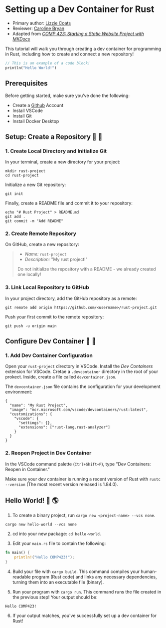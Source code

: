 # Setting up a Dev Container for Rust

* Primary author: [Lizzie Coats](https://github.com/escoats)
* Reviewer: [Caroline Bryan](https://github.com/cgbryan1)
* Adapted from [*COMP 423: Starting a Static Website Project with MKDocs*](https://comp423-25s.github.io/resources/MkDocs/tutorial/)

This tutorial will walk you through creating a dev container for programming in Rust, including how to create and connect a new repository!

``` rust
// This is an example of a code block!
println("Hello World!")
```

## Prerequisites
Before getting started, make sure you've done the following:  

* Create a [Github](https://github.com) Account
* Install VSCode
* Install Git
* Install Docker Desktop

## **Setup: Create a Repository** 🚧 🚜
### 1. Create Local Directory and Initialize Git  

In your terminal, create a new directory for your project: 

```
mkdir rust-project
cd rust-project
```

Initialize a new Git repository:
```
git init
```
Finally, create a README file and commit it to your repository:
```
echo "# Rust Project" > README.md
git add .
git commit -m "Add README"

```
### 2. Create Remote Repository
On GitHub, create a new repository:
>
>*  _Name:_ `rust-project`
>*  _Description:_ "My rust project!"
>
>Do not initialize the repository with a README - we already created one locally!

### 3. Link Local Repository to GitHub
In your project directory, add the GitHub repository as a remote:
```
git remote add origin https://github.com/<username>/rust-project.git
```

Push your first commit to the remote repository:
```
git push -u origin main
```

## **Configure Dev Container** 🐳 🚢
### 1. Add Dev Container Configuration
Open your `rust-project` directory in VSCode. 
Install the *Dev Containers* extension for VSCode.
Cretae a `.devcontainer` directory in the root of your prokect. Inside, create a file called `devcontainer.json`.

The `devcontainer.json` file contains the configuration for your development environment: 

```
{
  "name": "My Rust Project",
  "image": "mcr.microsoft.com/vscode/devcontainers/rust:latest",
  "customizations": {
    "vscode": {
      "settings": {},
      "extensions": ["rust-lang.rust-analyzer"]
    }
  }
}
```

### 2. Reopen Project in Dev Container
In the VSCode command palette (`Ctrl+Shift+P`), type "Dev Containers: Reopen in Container."

Make sure your dev container is running a recent version of Rust with `rustc --version` (The most recent version released is 1.84.0).

## **Hello World!** 👋 🌎
1. To create a binary project, run `cargo new <project-name> --vcs none`.
```rust
cargo new hello-world --vcs none
```

2. cd into your new package: `cd hello-world`.  


3. Edit your `main.rs` file to contain the following:
```rust
fn main() {
    println!("Hello COMP423!");
}
```

4. Build your file with `cargo build`. This command compiles your human-readable program (Rust code) and links any necessary dependencies, turning them into an executable file (binary).  


5. Run your program with `cargo run`. This command runs the file created in the previous step!
Your output should be:
```
Hello COMP423!
```
6. If your output matches, you've successfully set up a dev container for Rust!